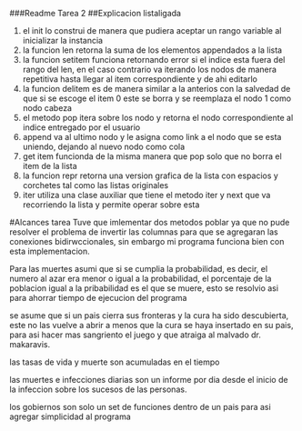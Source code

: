 ###Readme Tarea 2
##Explicacion listaligada
1. el init lo construi de manera que pudiera aceptar un rango variable al inicializar la instancia
2. la funcion len retorna la suma de los elementos appendados a la lista 
3. la funcion setitem funciona retornando error si el indice esta fuera del rango del len, en el caso contrario va iterando los nodos de manera repetitiva hasta llegar al item correspondiente y de ahi editarlo
4. la funcion delitem es de manera similar a la anterios con la salvedad de que si se escoge el item 0 este se borra y se reemplaza el nodo 1 como nodo cabeza
5. el metodo pop itera sobre los nodo y retorna el nodo correspondiente al indice entregado por el usuario
6. append va al ultimo nodo y le asigna como link a el nodo que se esta uniendo, dejando al nuevo nodo como cola
7. get item funcionda de la misma manera que pop solo que no borra el item de la lista
7. la funcion repr retorna una version grafica de la lista con espacios y corchetes tal como las listas originales
8. iter utiliza una clase auxiliar que tiene el metodo iter y next que va recorriendo la lista y permite operar sobre esta

#Alcances tarea
Tuve que imlementar dos metodos poblar ya que no pude resolver el problema de invertir las columnas para que se agregaran las conexiones bidirwccionales, sin embargo mi programa funciona bien con esta implementacion.

Para las muertes asumi que si se cumplia la probabilidad, es decir, el numero al azar era menor o igual a la probabilidad, el porcentaje de la poblacion igual a la pribabilidad es el que se muere, esto se resolvio asi para ahorrar tiempo de ejecucion del programa

se asume que si un pais cierra sus fronteras y la cura ha sido descubierta, este no las vuelve a abrir a menos que la cura se haya insertado en su pais, para asi hacer mas sangriento el juego y que atraiga al malvado dr. makaravis.

las tasas de vida y muerte son acumuladas en el tiempo

las muertes e infecciones diarias son un informe por dia desde el inicio de la infeccion sobre los sucesos de las personas.

los gobiernos son solo un set de funciones dentro de un pais para asi agregar simplicidad al programa